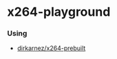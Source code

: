 x264-playground
===============

### Using
- [dirkarnez/x264-prebuilt](https://github.com/dirkarnez/x264-prebuilt)
